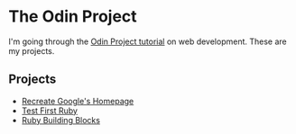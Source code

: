# The Odin Project

I'm going through the [Odin Project tutorial](http://www.theodinproject.com) on web development. These are my projects.

## Projects

- [Recreate Google's Homepage](https://github.com/craftykate/odin-project/tree/master/01_google_homepage)
- [Test First Ruby](https://github.com/craftykate/odin-project/tree/master/02_test_first_ruby)
- [Ruby Building Blocks](https://github.com/craftykate/odin-project/tree/master/03_ruby_building_blocks)